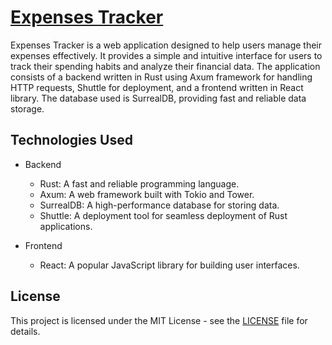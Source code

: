 # [Expenses Tracker](https://expenses-tracker.shuttleapp.rs)

Expenses Tracker is a web application designed to help users manage their expenses effectively. It provides a simple and intuitive interface for users to track their spending habits and analyze their financial data. The application consists of a backend written in Rust using Axum framework for handling HTTP requests, Shuttle for deployment, and a frontend written in React library. The database used is SurrealDB, providing fast and reliable data storage.

## Technologies Used

- Backend
  - Rust: A fast and reliable programming language.
  - Axum: A web framework built with Tokio and Tower.
  - SurrealDB: A high-performance database for storing data.
  - Shuttle: A deployment tool for seamless deployment of Rust applications.

- Frontend
  - React: A popular JavaScript library for building user interfaces.

## License

This project is licensed under the MIT License - see the [LICENSE](./LIECENSE) file for details.

